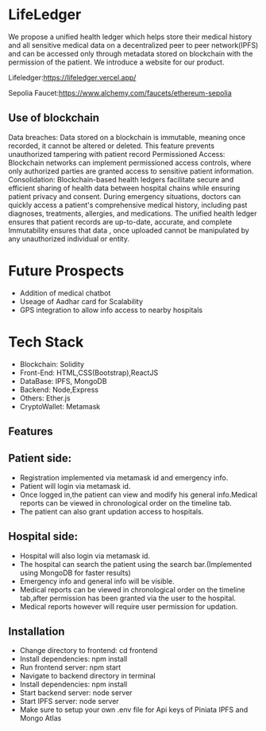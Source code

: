 # LifeLedger

We propose a unified health ledger which helps store their medical history and all sensitive medical data on a decentralized peer to peer network(IPFS) and can be accessed only through metadata stored on blockchain with the permission of the patient. We  introduce a website for our product. 

Lifeledger:https://lifeledger.vercel.app/

Sepolia Faucet:https://www.alchemy.com/faucets/ethereum-sepolia

## Use of blockchain
Data breaches: Data stored on a blockchain is immutable, meaning once recorded, it cannot be altered or deleted. This feature prevents unauthorized tampering with patient record Permissioned Access: Blockchain networks can implement permissioned access controls, where only authorized parties are granted access to sensitive patient information. 
Consolidation: Blockchain-based health ledgers facilitate secure and efficient sharing of health data between hospital chains while ensuring patient privacy and consent.
During emergency situations, doctors can quickly access a patient's comprehensive medical history, including past diagnoses, treatments, allergies, and medications. The unified health ledger ensures that patient records are up-to-date, accurate, and complete
Immutability ensures that data , once uploaded cannot be manipulated by any unauthorized individual or entity.

# Future Prospects
* Addition of medical chatbot
* Useage of Aadhar card for Scalability
* GPS integration to allow info access to nearby hospitals

# Tech Stack
* Blockchain: Solidity
* Front-End: HTML,CSS(Bootstrap),ReactJS
* DataBase: IPFS, MongoDB
* Backend: Node,Express
* Others: Ether.js
* CryptoWallet: Metamask


## Features
## Patient side:
* Registration implemented via metamask id and emergency info.
* Patient will login via metamask id.
* Once logged in,the patient can view and modify his general info.Medical reports can be viewed in chronological order on the timeline tab.
* The patient can also grant updation access to hospitals.  

## Hospital side:
* Hospital will also login via metamask id.
* The hospital can search the patient using the search bar.(Implemented using MongoDB for faster results)
* Emergency info and general info will be visible.
* Medical reports can be viewed in chronological order on the timeline tab,after permission has been granted via the user to the hospital.
* Medical reports however will require user permission for updation.


## Installation
* Change directory to frontend: cd frontend
* Install dependencies: npm install
* Run frontend server: npm start
* Navigate to backend directory in terminal
* Install dependencies: npm install
* Start backend server: node server
* Start IPFS server: node server
* Make sure to setup your own .env file for Api keys of Piniata IPFS and Mongo Atlas
